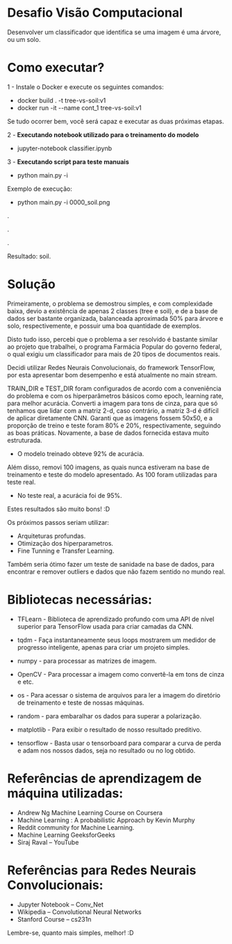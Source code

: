# Desafio Visão Computacional

Desenvolver um classificador que identifica se uma imagem é uma árvore, ou um solo.

# Como executar?  

1 - Instale o Docker e execute os seguintes comandos:

- docker build . -t tree-vs-soil:v1
- docker run -it --name cont_1 tree-vs-soil:v1 

Se tudo ocorrer bem, você será capaz e executar as duas próximas etapas.

2 - **Executando notebook utilizado para o treinamento do modelo**

- jupyter-notebook classifier.ipynb

3 - **Executando script para teste manuais**

- python main.py -i <imagem>

Exemplo de execução:
- python main.py -i 0000_soil.png

.

.

.

Resultado: soil.

# Solução

Primeiramente, o problema se demostrou simples, e com complexidade baixa, devio a existência de apenas 2 classes (tree e soil), e de a base de dados ser bastante organizada, balanceada aproximada 50% para árvore e solo, respectivemente, e possuir uma boa quantidade de exemplos.

Disto tudo isso, percebi que o problema a ser resolvido é bastante similar ao projeto que trabalhei, o programa Farmácia Popular do governo federal, o qual exigiu um classificador para mais de 20 tipos de documentos reais.

Decidi utilizar Redes Neurais Convolucionais, do framework TensorFlow, por esta apresentar bom desempenho e está atualmente no main stream.

TRAIN_DIR e TEST_DIR foram configurados de acordo com a conveniência do problema e com os hiperparâmetros básicos como epoch, learning rate, para melhor acurácia. Converti a imagem para tons de cinza, para que só tenhamos que lidar com a matriz 2-d, caso contrário, a matriz 3-d é difícil de aplicar diretamente CNN. Garanti que as imagens fossem 50x50, e a proporção de treino e teste foram 80% e 20%, respectivamente, seguindo as boas práticas. Novamente, a base de dados fornecida estava muito estruturada.

- O modelo treinado obteve 92% de acurácia.

Além disso, removi 100 imagens, as quais nunca estiveram na base de treinamento e teste do modelo apresentado. As 100 foram utilizadas para teste real.

- No teste real, a acurácia foi de 95%.

Estes resultados são muito bons! :D

Os próximos passos seriam utilizar:

- Arquiteturas profundas.
- Otimização dos hiperparametros.
- Fine Tunning e Transfer Learning.

Também seria ótimo fazer um teste de sanidade na base de dados, para encontrar e remover outliers e dados que não fazem sentido no mundo real.

# Bibliotecas necessárias:

- TFLearn - Biblioteca de aprendizado profundo com uma API de nível superior para TensorFlow usada para criar camadas da CNN.

- tqdm - Faça instantaneamente seus loops mostrarem um medidor de progresso inteligente, apenas para criar um projeto simples.
     
- numpy - para processar as matrizes de imagem.

- OpenCV - Para processar a imagem como convertê-la em tons de cinza e etc.
     
- os - Para acessar o sistema de arquivos para ler a imagem do diretório de treinamento e teste de nossas máquinas.

- random - para embaralhar os dados para superar a polarização.
     
- matplotlib - Para exibir o resultado de nosso resultado preditivo.

- tensorflow - Basta usar o tensorboard para comparar a curva de perda e adam nos nossos dados, seja no resultado ou no log obtido.

# Referências de aprendizagem de máquina utilizadas:

- Andrew Ng Machine Learning Course on Coursera
- Machine Learning : A probabilistic Approach by Kevin Murphy
- Reddit community for Machine Learning.
- Machine Learning GeeksforGeeks
- Siraj Raval – YouTube

# Referências para Redes Neurais Convolucionais:

- Jupyter Notebook – Conv_Net
- Wikipedia – Convolutional Neural Networks
- Stanford Course – cs231n

Lembre-se, quanto mais simples, melhor! :D
